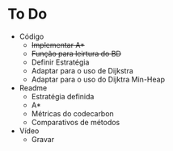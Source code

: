 # To Do

- Código
    - ~~Implementar A*~~
    - ~~Função para leirtura do BD~~
    - Definir Estratégia
    - Adaptar para o uso de Dijkstra
    - Adaptar para o uso do Dijktra Min-Heap
- Readme
    - Estratégia definida
    - A*
    - Métricas do codecarbon
    - Comparativos de métodos
- Vídeo
    - Gravar

